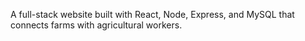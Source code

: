 A full-stack website built with React, Node, Express, and MySQL that connects farms with agricultural workers.
